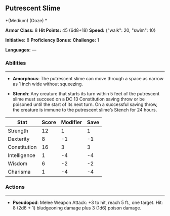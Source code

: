 ## Putrescent Slime
*(Medium) (Ooze) *

**Armor Class:** 8
**Hit Points:** 45 (6d8+18)
**Speed:** {"walk": 20, "swim": 10}

**Initiative:** 8
**Proficiency Bonus:**
**Challenge:** 1

**Languages:** —

### Abilities
 --- 
- **Amorphous**: The putrescent slime can move through a space as narrow as 1 inch wide without squeezing.

- **Stench**: Any creature that starts its turn within 5 feet of the putrescent slime must succeed on a DC 13 Constitution saving throw or be poisoned until the start of its next turn. On a successful saving throw, the creature is immune to the putrescent slime’s Stench for 24 hours.



| Stat | Score | Modifier | Save |
| ---- | ---- | ---- | ---- |
| Strength | 12 | 1 | 1 |
| Dexterity | 8 | -1 | -1 |
| Constitution | 16 | 3 | 3 |
| Intelligence | 1 | -4 | -4 |
| Wisdom | 6 | -2 | -2 |
| Charisma | 1 | -4 | -4 |

### Actions
 --- 
- **Pseudopod**: Melee Weapon Attack: +3 to hit, reach 5 ft., one target. Hit: 8 (2d6 + 1) bludgeoning damage plus 3 (1d6) poison damage.


